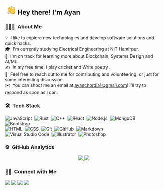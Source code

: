 <img alt="Night Coding" src="./assets/Hand%20Wave.gif" width='40' align="left"/><h2>Hey there! I'm Ayan</h2>

<!-- ## 👋 &nbsp;Hey there! I'm Aditya -->

### 👨🏻‍💻 &nbsp;About Me

💡 &nbsp;I like to explore new technologies and develop software solutions and quick hacks.\
🎓 &nbsp;I'm currently studying Electrical Engineering at NIT Hamirpur.\
🌱 &nbsp;I'm on track for learning more about  Blockchain, Systems Design and AI/ML.\
✍️ &nbsp;In my free time, I play cricket and Write poetry .\
💬 &nbsp;Feel free to reach out to me for contributing and volunteering, or just for some interesting discussion.\
✉️ &nbsp;You can shoot me an email at ayanchordia1@gmail.com! I'll try to respond as soon as I can.
<!---📄 &nbsp;Please have a look at my [Résumé](https://www.adityavsingh.com/resume.html) for more details about me. I'm open to feedback and suggestions!
-->


### 🛠 &nbsp;Tech Stack

![JavaScript](https://img.shields.io/badge/-JavaScript-05122A?style=flat&logo=javascript)&nbsp;
![Rust](https://img.shields.io/badge/rust-%23000000.svg?style=for-the-badge&logo=rust&logoColor=white)&nbsp;
![C++](https://img.shields.io/badge/-C++-05122A?style=flat&logo=C%2B%2B&logoColor=00599C)&nbsp;
![React](https://img.shields.io/badge/-React-05122A?style=flat&logo=react)&nbsp;
![Node.js](https://img.shields.io/badge/-Node.js-05122A?style=flat&logo=node.js)&nbsp;
![MongoDB](https://img.shields.io/badge/MongoDB-4EA94B?style=flat&logo=mongodb&logoColor=white)&nbsp;
![Bootstrap](https://img.shields.io/badge/-Bootstrap-05122A?style=flat&logo=bootstrap&logoColor=563D7C)\
![HTML](https://img.shields.io/badge/-HTML-05122A?style=flat&logo=HTML5)&nbsp;
![CSS](https://img.shields.io/badge/-CSS-05122A?style=flat&logo=CSS3&logoColor=1572B6)&nbsp;
![Git](https://img.shields.io/badge/-Git-05122A?style=flat&logo=git)&nbsp;
![GitHub](https://img.shields.io/badge/-GitHub-05122A?style=flat&logo=github)&nbsp;
![Markdown](https://img.shields.io/badge/-Markdown-05122A?style=flat&logo=markdown)\
![Visual Studio Code](https://img.shields.io/badge/-Visual%20Studio%20Code-05122A?style=flat&logo=visual-studio-code&logoColor=007ACC)&nbsp;
![Illustrator](https://img.shields.io/badge/-Illustrator-05122A?style=flat&logo=adobe-illustrator)&nbsp;
![Photoshop](https://img.shields.io/badge/-Photoshop-05122A?style=flat&logo=adobe-photoshop)&nbsp;

### ⚙️ &nbsp;GitHub Analytics

<p align="center">
<a href="https://github.com/ayan-choradia">
  <img height="180em" src="https://github-readme-stats-h6vd.vercel.app/api?username=ayan-choradia&show_icons=true&theme=algolia&include_all_commits=true&count_private=true"/>
  <img height="180em" src="https://github-readme-stats-h6vd.vercel.app/api/top-langs/?username=ayan-choradia&layout=compact&langs_count=8&theme=algolia"/>
</a>
</p>

### 🤝🏻 &nbsp;Connect with Me

<p align="center">

<a href="https://www.linkedin.com/in/ayanchoradia/"><img src="https://img.shields.io/badge/-Ayan%20Choradia-0077B5?style=flat&logo=Linkedin&logoColor=white"/></a>
<a href="mailto:ayanchoradia1@gmail.com"><img src="https://img.shields.io/badge/-ayanchoradia1@gmail.com-D14836?style=flat&logo=Gmail&logoColor=white"/></a>
<a href="https://instagram.com/ayanchoradia/"><img src="https://img.shields.io/badge/-@ayanchoradia-E4405F?style=flat&logo=Instagram&logoColor=white"/></a>
<a href="https://twitter.com/ChoradiaAyan"><img src="https://img.shields.io/badge/-@ChoradiaAyan-1877F2?style=flat&logo=Twitter&logoColor=white"/></a>

</p>
